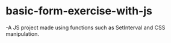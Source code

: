 # basic-form-exercise-with-js
-A JS project made using functions such as SetInterval and CSS manipulation.